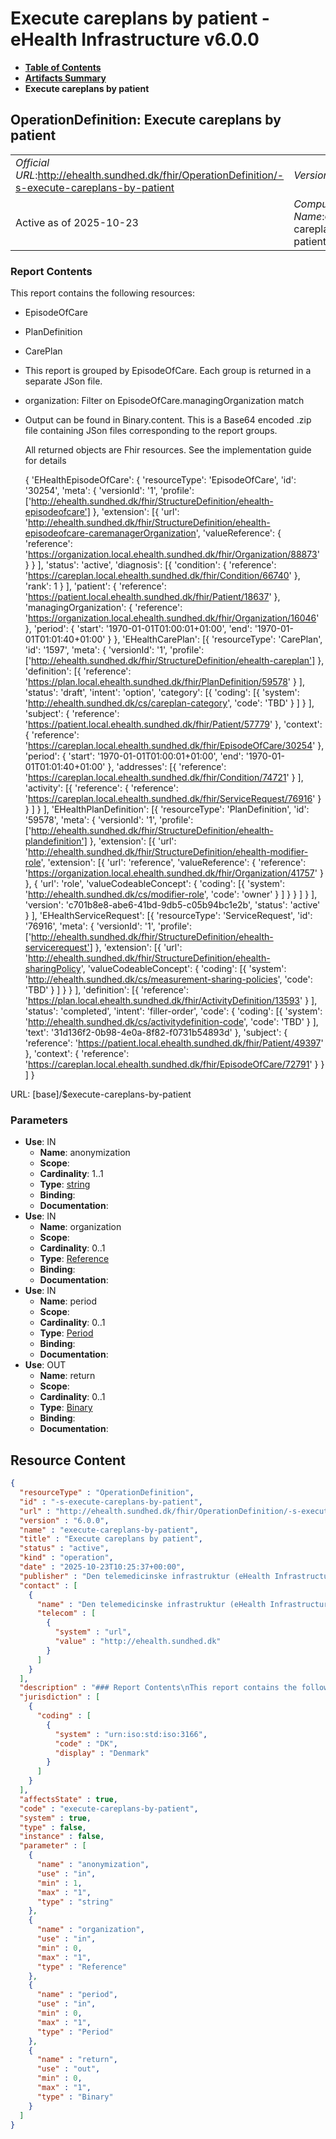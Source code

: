 # Execute careplans by patient - eHealth Infrastructure v6.0.0

* [**Table of Contents**](toc.md)
* [**Artifacts Summary**](artifacts.md)
* **Execute careplans by patient**

## OperationDefinition: Execute careplans by patient 

| | |
| :--- | :--- |
| *Official URL*:http://ehealth.sundhed.dk/fhir/OperationDefinition/-s-execute-careplans-by-patient | *Version*:6.0.0 |
| Active as of 2025-10-23 | *Computable Name*:execute-careplans-by-patient |

 

### Report Contents

 
This report contains the following resources: 
* EpisodeOfCare
* PlanDefinition
* CarePlan
* This report is grouped by EpisodeOfCare. Each group is returned in a separate JSon file.
* organization: Filter on EpisodeOfCare.managingOrganization match
* Output can be found in Binary.content. This is a Base64 encoded .zip file containing JSon files corresponding to the report groups.


  All returned objects are Fhir resources. See the implementation guide for details


  { 'EHealthEpisodeOfCare': { 'resourceType': 'EpisodeOfCare', 'id': '30254', 'meta': { 'versionId': '1', 'profile': ['http://ehealth.sundhed.dk/fhir/StructureDefinition/ehealth-episodeofcare'] }, 'extension': [{ 'url': 'http://ehealth.sundhed.dk/fhir/StructureDefinition/ehealth-episodeofcare-caremanagerOrganization', 'valueReference': { 'reference': 'https://organization.local.ehealth.sundhed.dk/fhir/Organization/88873' } } ], 'status': 'active', 'diagnosis': [{ 'condition': { 'reference': 'https://careplan.local.ehealth.sundhed.dk/fhir/Condition/66740' }, 'rank': 1 } ], 'patient': { 'reference': 'https://patient.local.ehealth.sundhed.dk/fhir/Patient/18637' }, 'managingOrganization': { 'reference': 'https://organization.local.ehealth.sundhed.dk/fhir/Organization/16046' }, 'period': { 'start': '1970-01-01T01:00:01+01:00', 'end': '1970-01-01T01:01:40+01:00' } }, 'EHealthCarePlan': [{ 'resourceType': 'CarePlan', 'id': '1597', 'meta': { 'versionId': '1', 'profile': ['http://ehealth.sundhed.dk/fhir/StructureDefinition/ehealth-careplan'] }, 'definition': [{ 'reference': 'https://plan.local.ehealth.sundhed.dk/fhir/PlanDefinition/59578' } ], 'status': 'draft', 'intent': 'option', 'category': [{ 'coding': [{ 'system': 'http://ehealth.sundhed.dk/cs/careplan-category', 'code': 'TBD' } ] } ], 'subject': { 'reference': 'https://patient.local.ehealth.sundhed.dk/fhir/Patient/57779' }, 'context': { 'reference': 'https://careplan.local.ehealth.sundhed.dk/fhir/EpisodeOfCare/30254' }, 'period': { 'start': '1970-01-01T01:00:01+01:00', 'end': '1970-01-01T01:01:40+01:00' }, 'addresses': [{ 'reference': 'https://careplan.local.ehealth.sundhed.dk/fhir/Condition/74721' } ], 'activity': [{ 'reference': { 'reference': 'https://careplan.local.ehealth.sundhed.dk/fhir/ServiceRequest/76916' } } ] } ], 'EHealthPlanDefinition': [{ 'resourceType': 'PlanDefinition', 'id': '59578', 'meta': { 'versionId': '1', 'profile': ['http://ehealth.sundhed.dk/fhir/StructureDefinition/ehealth-plandefinition'] }, 'extension': [{ 'url': 'http://ehealth.sundhed.dk/fhir/StructureDefinition/ehealth-modifier-role', 'extension': [{ 'url': 'reference', 'valueReference': { 'reference': 'https://organization.local.ehealth.sundhed.dk/fhir/Organization/41757' } }, { 'url': 'role', 'valueCodeableConcept': { 'coding': [{ 'system': 'http://ehealth.sundhed.dk/cs/modifier-role', 'code': 'owner' } ] } } ] } ], 'version': 'c701b8e8-abe6-41bd-9db5-c05b94bc1e2b', 'status': 'active' } ], 'EHealthServiceRequest': [{ 'resourceType': 'ServiceRequest', 'id': '76916', 'meta': { 'versionId': '1', 'profile': ['http://ehealth.sundhed.dk/fhir/StructureDefinition/ehealth-servicerequest'] }, 'extension': [{ 'url': 'http://ehealth.sundhed.dk/fhir/StructureDefinition/ehealth-sharingPolicy', 'valueCodeableConcept': { 'coding': [{ 'system': 'http://ehealth.sundhed.dk/cs/measurement-sharing-policies', 'code': 'TBD' } ] } } ], 'definition': [{ 'reference': 'https://plan.local.ehealth.sundhed.dk/fhir/ActivityDefinition/13593' } ], 'status': 'completed', 'intent': 'filler-order', 'code': { 'coding': [{ 'system': 'http://ehealth.sundhed.dk/cs/activitydefinition-code', 'code': 'TBD' } ], 'text': '31d136f2-0b98-4e0a-8f82-f0731b54893d' }, 'subject': { 'reference': 'https://patient.local.ehealth.sundhed.dk/fhir/Patient/49397' }, 'context': { 'reference': 'https://careplan.local.ehealth.sundhed.dk/fhir/EpisodeOfCare/72791' } } ] }
 

URL: [base]/$execute-careplans-by-patient

### Parameters

* **Use**: IN
  * **Name**: anonymization
  * **Scope**: 
  * **Cardinality**: 1..1
  * **Type**: [string](http://hl7.org/fhir/R4/datatypes.html#string)
  * **Binding**: 
  * **Documentation**: 
* **Use**: IN
  * **Name**: organization
  * **Scope**: 
  * **Cardinality**: 0..1
  * **Type**: [Reference](http://hl7.org/fhir/R4/references.html#Reference)
  * **Binding**: 
  * **Documentation**: 
* **Use**: IN
  * **Name**: period
  * **Scope**: 
  * **Cardinality**: 0..1
  * **Type**: [Period](http://hl7.org/fhir/R4/datatypes.html#Period)
  * **Binding**: 
  * **Documentation**: 
* **Use**: OUT
  * **Name**: return
  * **Scope**: 
  * **Cardinality**: 0..1
  * **Type**: [Binary](http://hl7.org/fhir/R4/binary.html)
  * **Binding**: 
  * **Documentation**: 



## Resource Content

```json
{
  "resourceType" : "OperationDefinition",
  "id" : "-s-execute-careplans-by-patient",
  "url" : "http://ehealth.sundhed.dk/fhir/OperationDefinition/-s-execute-careplans-by-patient",
  "version" : "6.0.0",
  "name" : "execute-careplans-by-patient",
  "title" : "Execute careplans by patient",
  "status" : "active",
  "kind" : "operation",
  "date" : "2025-10-23T10:25:37+00:00",
  "publisher" : "Den telemedicinske infrastruktur (eHealth Infrastructure)",
  "contact" : [
    {
      "name" : "Den telemedicinske infrastruktur (eHealth Infrastructure)",
      "telecom" : [
        {
          "system" : "url",
          "value" : "http://ehealth.sundhed.dk"
        }
      ]
    }
  ],
  "description" : "### Report Contents\nThis report contains the following resources:\n- EpisodeOfCare\n- PlanDefinition\n- CarePlan\n- ServiceRequest\n### Grouping \nThis report is grouped by EpisodeOfCare. Each group is returned in a separate JSon file.\n### Parameters\n- organization: Filter on EpisodeOfCare.managingOrganization match\n- period: Filter on CarePlan.period overlap\n### Output\nOutput can be found in Binary.content. This is a Base64 encoded .zip file containing JSon files corresponding to the report groups.\n### Example output\nAll returned objects are Fhir resources. See the implementation guide for details\n\n    {\n        'EHealthEpisodeOfCare': {\n            'resourceType': 'EpisodeOfCare',\n            'id': '30254',\n            'meta': {\n                'versionId': '1',\n                'profile': ['http://ehealth.sundhed.dk/fhir/StructureDefinition/ehealth-episodeofcare']\n            },\n            'extension': [{\n                    'url': 'http://ehealth.sundhed.dk/fhir/StructureDefinition/ehealth-episodeofcare-caremanagerOrganization',\n                    'valueReference': {\n                        'reference': 'https://organization.local.ehealth.sundhed.dk/fhir/Organization/88873'\n                    }\n                }\n            ],\n            'status': 'active',\n            'diagnosis': [{\n                    'condition': {\n                        'reference': 'https://careplan.local.ehealth.sundhed.dk/fhir/Condition/66740'\n                    },\n                    'rank': 1\n                }\n            ],\n            'patient': {\n                'reference': 'https://patient.local.ehealth.sundhed.dk/fhir/Patient/18637'\n            },\n            'managingOrganization': {\n                'reference': 'https://organization.local.ehealth.sundhed.dk/fhir/Organization/16046'\n            },\n            'period': {\n                'start': '1970-01-01T01:00:01+01:00',\n                'end': '1970-01-01T01:01:40+01:00'\n            }\n        },\n        'EHealthCarePlan': [{\n                'resourceType': 'CarePlan',\n                'id': '1597',\n                'meta': {\n                    'versionId': '1',\n                    'profile': ['http://ehealth.sundhed.dk/fhir/StructureDefinition/ehealth-careplan']\n                },\n                'definition': [{\n                        'reference': 'https://plan.local.ehealth.sundhed.dk/fhir/PlanDefinition/59578'\n                    }\n                ],\n                'status': 'draft',\n                'intent': 'option',\n                'category': [{\n                        'coding': [{\n                                'system': 'http://ehealth.sundhed.dk/cs/careplan-category',\n                                'code': 'TBD'\n                            }\n                        ]\n                    }\n                ],\n                'subject': {\n                    'reference': 'https://patient.local.ehealth.sundhed.dk/fhir/Patient/57779'\n                },\n                'context': {\n                    'reference': 'https://careplan.local.ehealth.sundhed.dk/fhir/EpisodeOfCare/30254'\n                },\n                'period': {\n                    'start': '1970-01-01T01:00:01+01:00',\n                    'end': '1970-01-01T01:01:40+01:00'\n                },\n                'addresses': [{\n                        'reference': 'https://careplan.local.ehealth.sundhed.dk/fhir/Condition/74721'\n                    }\n                ],\n                'activity': [{\n                        'reference': {\n                            'reference': 'https://careplan.local.ehealth.sundhed.dk/fhir/ServiceRequest/76916'\n                        }\n                    }\n                ]\n            }\n        ],\n        'EHealthPlanDefinition': [{\n                'resourceType': 'PlanDefinition',\n                'id': '59578',\n                'meta': {\n                    'versionId': '1',\n                    'profile': ['http://ehealth.sundhed.dk/fhir/StructureDefinition/ehealth-plandefinition']\n                },\n                'extension': [{\n                        'url': 'http://ehealth.sundhed.dk/fhir/StructureDefinition/ehealth-modifier-role',\n                        'extension': [{\n                                'url': 'reference',\n                                'valueReference': {\n                                    'reference': 'https://organization.local.ehealth.sundhed.dk/fhir/Organization/41757'\n                                }\n                            }, {\n                                'url': 'role',\n                                'valueCodeableConcept': {\n                                    'coding': [{\n                                            'system': 'http://ehealth.sundhed.dk/cs/modifier-role',\n                                            'code': 'owner'\n                                        }\n                                    ]\n                                }\n                            }\n                        ]\n                    }\n                ],\n                'version': 'c701b8e8-abe6-41bd-9db5-c05b94bc1e2b',\n                'status': 'active'\n            }\n        ],\n        'EHealthServiceRequest': [{\n                'resourceType': 'ServiceRequest',\n                'id': '76916',\n                'meta': {\n                    'versionId': '1',\n                    'profile': ['http://ehealth.sundhed.dk/fhir/StructureDefinition/ehealth-servicerequest']\n                },\n                'extension': [{\n                        'url': 'http://ehealth.sundhed.dk/fhir/StructureDefinition/ehealth-sharingPolicy',\n                        'valueCodeableConcept': {\n                            'coding': [{\n                                    'system': 'http://ehealth.sundhed.dk/cs/measurement-sharing-policies',\n                                    'code': 'TBD'\n                                }\n                            ]\n                        }\n                    }\n                ],\n                'definition': [{\n                        'reference': 'https://plan.local.ehealth.sundhed.dk/fhir/ActivityDefinition/13593'\n                    }\n                ],\n                'status': 'completed',\n                'intent': 'filler-order',\n                'code': {\n                    'coding': [{\n                            'system': 'http://ehealth.sundhed.dk/cs/activitydefinition-code',\n                            'code': 'TBD'\n                        }\n                    ],\n                    'text': '31d136f2-0b98-4e0a-8f82-f0731b54893d'\n                },\n                'subject': {\n                    'reference': 'https://patient.local.ehealth.sundhed.dk/fhir/Patient/49397'\n                },\n                'context': {\n                    'reference': 'https://careplan.local.ehealth.sundhed.dk/fhir/EpisodeOfCare/72791'\n                }\n            }\n        ]\n    }\n",
  "jurisdiction" : [
    {
      "coding" : [
        {
          "system" : "urn:iso:std:iso:3166",
          "code" : "DK",
          "display" : "Denmark"
        }
      ]
    }
  ],
  "affectsState" : true,
  "code" : "execute-careplans-by-patient",
  "system" : true,
  "type" : false,
  "instance" : false,
  "parameter" : [
    {
      "name" : "anonymization",
      "use" : "in",
      "min" : 1,
      "max" : "1",
      "type" : "string"
    },
    {
      "name" : "organization",
      "use" : "in",
      "min" : 0,
      "max" : "1",
      "type" : "Reference"
    },
    {
      "name" : "period",
      "use" : "in",
      "min" : 0,
      "max" : "1",
      "type" : "Period"
    },
    {
      "name" : "return",
      "use" : "out",
      "min" : 0,
      "max" : "1",
      "type" : "Binary"
    }
  ]
}

```
